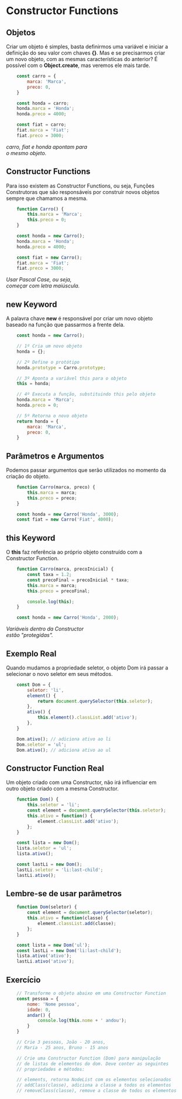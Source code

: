 # Constructor Functions

## Objetos

Criar um objeto é simples, basta definirmos uma variável e iniciar a <br>
definição do seu valor com chaves **{}**. Mas e se precisarmos criar <br>
um novo objeto, com as mesmas características do anterior? É <br>
possível com o **Object.create**, mas veremos ele mais tarde.

```js
    const carro = {
        marca: 'Marca',
        preco: 0,
    }

    const honda = carro;
    honda.marca = 'Honda';
    honda.preco = 4000;

    const fiat = carro;
    fiat.marca = 'Fiat';
    fiat.preco = 3000;
```

*carro, fiat e honda apontam para* <br>
*o mesmo objeto.*

## Constructor Functions

Para isso existem as Constructor Functions, ou seja, Funções <br>
Construtoras que são responsáveis por construir novos objetos <br>
sempre que chamamos a mesma.

```js
    function Carro() {
        this.marca = 'Marca';
        this.preco = 0;
    }

    const honda = new Carro();
    honda.marca = 'Honda';
    honda.preco = 4000;

    const fiat = new Carro();
    fiat.marca = 'Fiat';
    fiat.preco = 3000;
```

*Usar Pascal Case, ou seja,* <br>
*começar com letra maiúscula.*

## new Keyword

A palavra chave **new** é responsável por criar um novo objeto <br>
baseado na função que passarmos a frente dela.

```js
    const honda = new Carro();

    // 1º Cria um novo objeto
    honda = {};

    // 2º Define o protótipo
    honda.prototype = Carro.prototype;

    // 3º Aponta a variável this para o objeto
    this = honda;

    // 4º Executa a função, substituindo this pelo objeto
    honda.marca = 'Marca';
    honda.preco = 0;

    // 5º Retorna o novo objeto
    return honda = {
        marca: 'Marca',
        preco: 0,
    }
```

## Parâmetros e Argumentos

Podemos passar argumentos que serão utilizados no momento da <br>
criação do objeto.

```js
    function Carro(marca, preco) {
        this.marca = marca;
        this.preco = preco;
    }

    const honda = new Carro('Honda', 3000);
    const fiat = new Carro('Fiat', 4000);
```

## this Keyword

O **this** faz referência ao próprio objeto construído com a <br>
Constructor Function.

```js
    function Carro(marca, precoInicial) {
        const taxa = 1.2;
        const precoFinal = precoInicial * taxa;
        this.marca = marca;
        this.preco = precoFinal;

        console.log(this);
    }

    const honda = new Carro('Honda', 2000);
```

*Variáveis dentro da Constructor* <br>
*estão "protegidas".*

## Exemplo Real

Quando mudamos a propriedade seletor, o objeto Dom irá passar a <br>
selecionar o novo seletor em seus métodos.

```js
    const Dom = {
        seletor: 'li',
        element() {
            return document.querySelector(this.seletor);
        },
        ativo() {
            this.element().classList.add('ativo');
        },
    }

    Dom.ativo(); // adiciona ativo ao li
    Dom.seletor = 'ul';
    Dom.ativo(); // adiciona ativo ao ul
```

## Constructor Function Real

Um objeto criado com uma Constructor, não irá influenciar em <br>
outro objeto criado com a mesma Constructor.

```js
    function Dom() {
        this.seletor = 'li';
        const element = document.querySelector(this.seletor);
        this.ativo = function() {
            element.classList.add('ativo');
        };
    }

    const lista = new Dom();
    lista.seletor = 'ul';
    lista.ativo();

    const lastLi = new Dom();
    lastLi.seletor = 'li:last-child';
    lastLi.ativo();
```

## Lembre-se de usar parâmetros

```js
    function Dom(seletor) {
        const element = document.querySelector(seletor);
        this.ativo = function(classe) {
            element.classList.add(classe);
        };
    }

    const lista = new Dom('ul');
    const lastLi = new Dom('li:last-child');
    lista.ativo('ativo');
    lastLi.ativo('ativo');
```

## Exercício

```js
    // Transforme o objeto abaixo em uma Constructor Function
    const pessoa = {
        nome: 'Nome pessoa',
        idade: 0,
        andar() {
            console.log(this.nome + ' andou');
        }
    }

    // Crie 3 pessoas, João - 20 anos,
    // Maria - 25 anos, Bruno - 15 anos

    // Crie uma Constructor Function (Dom) para manipulação
    // de listas de elementos do dom. Deve conter as seguintes
    // propriedades e métodos:

    // elements, retorna NodeList com os elementos selecionados
    // addClass(classe), adiciona a classe a todos os elementos
    // removeClass(classe), remove a classe de todos os elementos
```